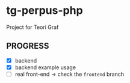 # tg-perpus-php
Project for Teori Graf

## PROGRESS
- [x] backend
- [x] backend example usage
- [ ] real front-end -> check the `frontend` branch

